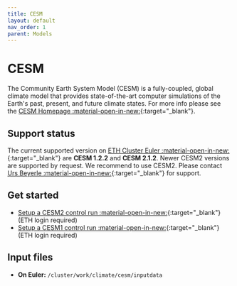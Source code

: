 ```yaml
---
title: CESM
layout: default
nav_order: 1
parent: Models
---
```

# CESM
The Community Earth System Model (CESM) is a fully-coupled,
global climate model that provides state-of-the-art computer simulations of the Earth's past, 
present, and future climate states. For more info please see the [CESM Homepage :material-open-in-new:](https://www.cesm.ucar.edu/){:target="_blank"}.

## Support status
The current supported version on [ETH Cluster Euler :material-open-in-new:](https://scicomp.ethz.ch/wiki/Main_Page){:target="_blank"} are **CESM 1.2.2** and **CESM 2.1.2**.
Newer CESM2 versions are supported by request. We recommend to use CESM2. Please contact [Urs Beyerle :material-open-in-new:](https://usys.ethz.ch/personen/profil.NDk5MTg=.TGlzdC82MzcsMzIwMTk3MjIy.html){:target="_blank"} for support.

## Get started
* [Setup a CESM2 control run :material-open-in-new:](https://wiki.iac.ethz.ch/Climphys/ProjectCESM2SetupControlRun){:target="_blank"} (ETH login required)
* [Setup a CESM1 control run :material-open-in-new:](https://wiki.iac.ethz.ch/Climphys/ProjectCESM122SetupControlRun){:target="_blank"} (ETH login required)

## Input files
- **On Euler:** `/cluster/work/climate/cesm/inputdata`
